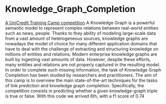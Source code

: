 # Knowledge_Graph_Completion

[A UniCredit Training Camp competition](https://www.kaggle.com/c/unicredittrainingcamp)
A Knowledge Graph is a powerful semantic model to represent complex relations between real-world entities such as news, people. Thanks to they ability of modeling large-scale data from a vast amount of heterogeneous sources, knowledge graphs are nowadays the model of choice for many different application domains that have to deal with the challenge of extracting and structuring knowledge on millions of entities and relations.
Modern enterprise knowledge graphs are built by ingesting vast amounts of data.
However, despite these efforts, many entities and relations are not properly captured in the resulting model. In order to complete such missing information, the task of Knowledge Graph Completion has been studied by researchers and practitioners.
The aim of this camp is to overview the main state-of-the-art techniques for the tasks of link prediction and knowledge graph completion. 
Specifically, the competition consists in predicting whether a given knowledge-graph triple is true or false.
With this code we arrived 6th, with a f1 score of 0.74
